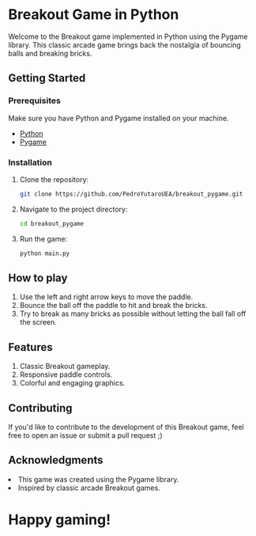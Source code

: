 # Breakout Game in Python

Welcome to the Breakout game implemented in Python using the Pygame library. This classic arcade game brings back the nostalgia of bouncing balls and breaking bricks.

## Getting Started

### Prerequisites

Make sure you have Python and Pygame installed on your machine.

- [Python](https://www.python.org/downloads/)
- [Pygame](https://www.pygame.org/)

### Installation

1. Clone the repository:

   ```bash
   git clone https://github.com/PedroYutaroUEA/breakout_pygame.git
2. Navigate to the project directory:
   ```bash
   cd breakout_pygame

3. Run the game:
   ```bash
   python main.py

## How to play
1. Use the left and right arrow keys to move the paddle.
2. Bounce the ball off the paddle to hit and break the bricks.
3. Try to break as many bricks as possible without letting the ball fall off the screen.

## Features
1. Classic Breakout gameplay.
2. Responsive paddle controls.
3. Colorful and engaging graphics.

## Contributing
If you'd like to contribute to the development of this Breakout game, feel free to open an issue or submit a pull request ;)

## Acknowledgments
<li>This game was created using the Pygame library.</li>
<li>Inspired by classic arcade Breakout games.</li>

# Happy gaming!
